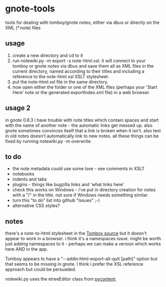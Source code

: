 gnote-tools
===========
tools for dealing with tomboy/gnote notes, either via dbus or directly on the XML (*.note) files

usage
-----
1. create a new directory and cd to it
2. run notewiki.py -m export -s note-html.xsl.  it will connect to your tomboy or gnote notes via dbus and save them all as XML files in the current directory, named according to their titles and including a reference to the note-html.xsl XSLT stylesheet.
3. put the note-html.xsl file in the same directory.
4. now open either the folder or one of the XML files (perhaps your 'Start Here' note or the generated exportIndex.xml file) in a web browser.

usage 2
-------
in gnote 0.8.3 i have trouble with note titles which contain spaces and start with the name of another note - the automatic links get messed up.
also gnote sometimes convinces itself that a link is broken when it isn't.
also text in old notes doesn't automatically link to new notes.
all these things can be fixed by running notewiki.py -m overwrite.

to do
-----
* the note metadata could use some love - see comments in XSLT
* notebooks
* indents and tabs
* plugins - things like bugzilla links and 'what links here'
* check this works on Windows - i've put in directory creation for notes with a "/" in the title.  not sure if Windows needs something similar.
* turn this "to do" list into github "Issues" ;-)
* alternative CSS styles?

notes
-----
there's a note-to-html stylesheet in the [Tomboy source](http://git.gnome.org/browse/tomboy/tree/data/tomboy-note-clipboard-html.xsl)
but it doesn't appear to work in a browser.  i think it's a namespaces issue.  might be worth just adding namespaces to it - perhaps we can make a version which works here AND in the app.

Tomboy appears to have a "--addin:html-export-all-quit [path]" option but that seems to be missing in gnote.  I think i prefer the XSL reference approach but could be persuaded.

notewiki.py uses the etreeEditor class from [pycontent](https://github.com/whyoh/pyContent).
